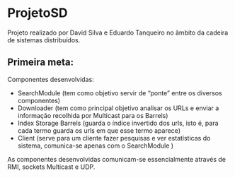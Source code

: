 # ProjetoSD

Projeto realizado por David Silva e Eduardo Tanqueiro no âmbito da cadeira de sistemas distribuídos.

## Primeira meta:
Componentes desenvolvidas:
- SearchModule (tem como objetivo servir de “ponte” entre os diversos componentes)
- Downloader (tem como principal objetivo analisar os URLs e enviar a informação recolhida por Multicast para os Barrels)
- Index Storage Barrels (guarda o índice invertido dos urls, isto é, para cada termo guarda os urls em que esse termo aparece)
- Client (serve para um cliente fazer pesquisas e ver estatísticas do sistema, comunica-se apenas com o SearchModule )

As componentes desenvolvidas comunicam-se essencialmente através de RMI, sockets Multicast e UDP.